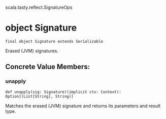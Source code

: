 scala.tasty.reflect.SignatureOps
# object Signature

<pre><code class="language-scala" >final object Signature extends Serializable</pre></code>
Erased (JVM) signatures.

## Concrete Value Members:
### unapply
<pre><code class="language-scala" >def unapply(sig: Signature)(implicit ctx: Context): Option[(List[String], String)]</pre></code>
Matches the erased (JVM) signature and returns its parameters and result type.

